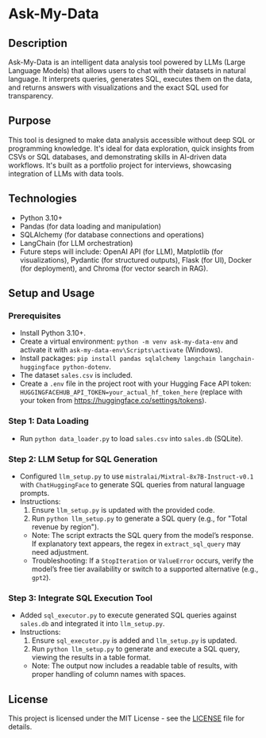 # Ask-My-Data

## Description
Ask-My-Data is an intelligent data analysis tool powered by LLMs (Large Language Models) that allows users to chat with their datasets in natural language. It interprets queries, generates SQL, executes them on the data, and returns answers with visualizations and the exact SQL used for transparency.

## Purpose
This tool is designed to make data analysis accessible without deep SQL or programming knowledge. It's ideal for data exploration, quick insights from CSVs or SQL databases, and demonstrating skills in AI-driven data workflows. It's built as a portfolio project for interviews, showcasing integration of LLMs with data tools.

## Technologies
- Python 3.10+
- Pandas (for data loading and manipulation)
- SQLAlchemy (for database connections and operations)
- LangChain (for LLM orchestration)
- Future steps will include: OpenAI API (for LLM), Matplotlib (for visualizations), Pydantic (for structured outputs), Flask (for UI), Docker (for deployment), and Chroma (for vector search in RAG).

## Setup and Usage
### Prerequisites
- Install Python 3.10+.
- Create a virtual environment: `python -m venv ask-my-data-env` and activate it with `ask-my-data-env\Scripts\activate` (Windows).
- Install packages: `pip install pandas sqlalchemy langchain langchain-huggingface python-dotenv`.
- The dataset `sales.csv` is included.
- Create a `.env` file in the project root with your Hugging Face API token: `HUGGINGFACEHUB_API_TOKEN=your_actual_hf_token_here` (replace with your token from https://huggingface.co/settings/tokens).
### Step 1: Data Loading
- Run `python data_loader.py` to load `sales.csv` into `sales.db` (SQLite).
### Step 2: LLM Setup for SQL Generation
- Configured `llm_setup.py` to use `mistralai/Mixtral-8x7B-Instruct-v0.1` with `ChatHuggingFace` to generate SQL queries from natural language prompts.
- Instructions:
  1. Ensure `llm_setup.py` is updated with the provided code.
  2. Run `python llm_setup.py` to generate a SQL query (e.g., for "Total revenue by region").
  - Note: The script extracts the SQL query from the model’s response. If explanatory text appears, the regex in `extract_sql_query` may need adjustment.
  - Troubleshooting: If a `StopIteration` or `ValueError` occurs, verify the model’s free tier availability or switch to a supported alternative (e.g., `gpt2`).
### Step 3: Integrate SQL Execution Tool
- Added `sql_executor.py` to execute generated SQL queries against `sales.db` and integrated it into `llm_setup.py`.
- Instructions:
  1. Ensure `sql_executor.py` is added and `llm_setup.py` is updated.
  2. Run `python llm_setup.py` to generate and execute a SQL query, viewing the results in a table format.
  - Note: The output now includes a readable table of results, with proper handling of column names with spaces.

## License
This project is licensed under the MIT License - see the [LICENSE](LICENSE) file for details.
